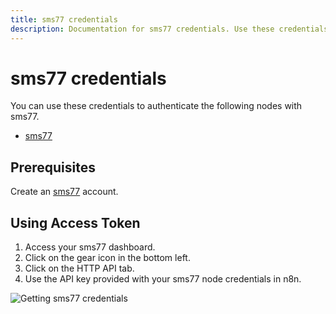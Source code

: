 ```yaml
---
title: sms77 credentials
description: Documentation for sms77 credentials. Use these credentials to authenticate sms77 in n8n, a workflow automation platform.
---
```


# sms77 credentials

You can use these credentials to authenticate the following nodes with sms77.

- [sms77](/integrations/builtin/app-nodes/n8n-nodes-base.sms77/)

## Prerequisites

Create an [sms77](https://sms77.io/) account.

## Using Access Token

1. Access your sms77 dashboard.
2. Click on the gear icon in the bottom left.
3. Click on the HTTP API tab.
4. Use the API key provided with your sms77 node credentials in n8n.

![Getting sms77 credentials](/_images/integrations/builtin/credentials/sms77/using-access-token.gif)

